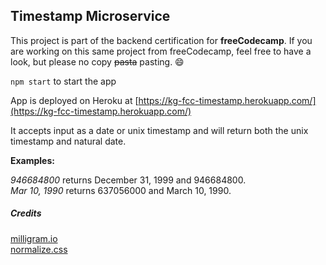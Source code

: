 ## Timestamp Microservice

This project is part of the backend certification for **freeCodecamp**. If you are working on this same project from freeCodecamp, feel free to have a look, but please no copy ~~pasta~~ pasting. :smile:

`npm start` to start the app

App is deployed on Heroku at [https://kg-fcc-timestamp.herokuapp.com/](https://kg-fcc-timestamp.herokuapp.com/)

It accepts input as a date or unix timestamp and will return both the unix timestamp and natural date.

**Examples:**

*946684800* returns December 31, 1999 and 946684800.  
*Mar 10, 1990* returns 637056000 and March 10, 1990.

##### Credits  
[milligram.io](http://milligram.io)  
[normalize.css](https://necolas.github.io/normalize.css/)

